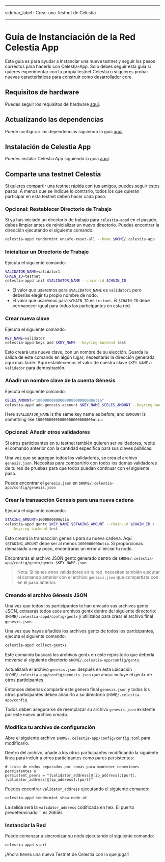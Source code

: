 - - -
sidebar_label : Crear una Testnet de Celestia
- - -

# Guía de Instanciación de la Red Celestia App

Esta guía es para ayudar a instanciar una nueva testnet y seguir los pasos correctos para hacerlo con Celestia-App. Solo debes seguir esta guía si quieres experimentar con tu propia testnet Celestia o si quieres probar nuevas características para construir como desarrollador core.

## Requisitos de hardware

Puedes seguir los requisitos de hardware [aquí](../nodes/validator-node.md#hardware-requirements).

## Actualizando las dependencias

Puede configurar las dependencias siguiendo la guía [aquí](./environment.md).

## Instalación de Celestia App

Puedes instalar Celestia App siguiendo la guía [aquí](./celestia-app.md).

## Comparte una testnet Celestia

Si quieres compartir una testnet rápida con tus amigos, puedes seguir estos pasos. A menos que se indique lo contrario, todos los que quieran participar en esta testnet deben hacer cada paso.

### Opcional: Restablecer Directorio de Trabajo

Si ya has iniciado un directorio de trabajo para `celestia-appd` en el pasado, debes limpiar antes de reinicializar un nuevo directorio. Puedes encontrar la dirección ejecutando el siguiente comando:

```sh
celestia-appd tendermint unsafe-reset-all --home $HOME/.celestia-app
```

### Inicializar un Directorio de Trabajo

Ejecuta el siguiente comando:

```sh
VALIDATOR_NAME=validator1
CHAIN_ID=testnet
celestia-appd init $VALIDATOR_NAME --chain-id $CHAIN_ID
```

* El valor que usaremos para `$VALIDATOR_NAME` es `validator1` pero deberías elegir tu propio nombre de nodo.
* El valor que usaremos para `$CHAIN_ID` es `testnet`. El `$CHAIN_ID` debe permanecer igual para todos los participantes en esta red.

### Crear nueva clave

Ejecuta el siguiente comando:

```sh
KEY_NAME=validator
celestia-appd keys add $KEY_NAME --keyring-backend test
```

Esto creará una nueva clave, con un nombre de su elección. Guarda la salida de este comando en algún lugar; necesitarás la dirección generada aquí más tarde. Aquí establecemos el valor de nuestra clave `$KEY_NAME` a `validador` para demostración.

### Añadir un nombre clave de la cuenta Génesis

Ejecuta el siguiente comando:

```sh
CELES_AMOUNT="10000000000000000000000000utia"
celestia-appd add-genesis-account $KEY_NAME $CELES_AMOUNT --keyring-backend test
```

Here `$VALIDATOR_NAME` is the same key name as before; and `$AMOUNT` is something like `10000000000000000000000000utia`.

### Opcional: Añadir otros validadores

Si otros participantes en tu testnet también quieren ser validadores, repite el comando anterior con la cantidad específica para sus claves públicas.

Una vez que se agregan todos los validadores, se crea el archivo `genesis.json`. Necesitas para compartirlo con todos los demás validadores de tu red de pruebas para que todos puedan continuar con el siguiente paso.

Puede encontrar el `genesis.json` en `$HOME/.celestia-app/config/genesis.json`

### Crear la transacción Génesis para una nueva cadena

Ejecuta el siguiente comando:

```sh
STAKING_AMOUNT=1000000000utia
celestia-appd gentx $KEY_NAME $STAKING_AMOUNT --chain-id $CHAIN_ID \
  --keyring-backend test
```

Esto creará la transacción génesis para su nueva cadena. Aquí `$STAKING_AMOUNT` debe ser al menos `1000000000utia`. Si proporcionas demasiado o muy poco, encontrarás un error al iniciar tu nodo.

Encontrarás el archivo JSON gentx generado dentro de `$HOME/.celestia-app/config/gentx/gentx-$KEY_NAME.json`

> Nota: Si tienes otros validadores en tu red, necesitan también ejecutar el comando anterior con el archivo `genesis.json` que compartiste con en el paso anterior.

### Creando el archivo Génesis JSON

Una vez que todos los participantes te han enviado sus archivos gentx JSON, extraerás todos esos archivos gentx dentro del siguiente directorio: `$HOME/.celestia-appd/config/gentx` y utilízalos para crear el archivo final `genesis.json`.

Una vez que hayas añadido los archivos gentx de todos los participantes, ejecuta el siguiente comando:

```sh
celestia-appd collect-gentxs
```

Este comando buscará los archivos gentx en este repositorio que debería moverse al siguiente directorio `$HOME/.celestia-app/config/gentx`.

Actualizará el archivo `genesis.json` después en esta ubicación `$HOME/.celestia-app/config/genesis.json` que ahora incluye el gentx de otros participantes.

Entonces deberías compartir este género final `genesis.json` y todos los otros participantes deben añadirlo a su directorio `$HOME/.celestia-app/config`.

Todos deben asegurarse de reemplazar su archivo `genesis.json` existente por este nuevo archivo creado.

### Modifica tu archivo de configuración

Abre el siguiente archivo `$HOME/.celestia-app/config/config.toml` para modificarlo.

Dentro del archivo, añade a los otros participantes modificando la siguiente línea para incluir a otros participantes como pares persistentes:

```text
# Lista de nodos separados por comas para mantener conexiones persistentes a
persistent_peers = "[validator_address]@[ip_address]:[port],[validator_address]@[ip_address]:[port]"
```

Puedes encontrar `validator_address` ejecutando el siguiente comando:

```sh
celestia-appd tendermint show-node-id
```

La salida será la `validator_address` codificada en hex. El puerto predeterminado `` es 26656.

### Instanciar la Red

Puede comenzar a sincronizar su nodo ejecutando el siguiente comando:

```sh
celestia-appd start
```

¡Ahora tienes una nueva Testnet de Celestia con la que jugar!
